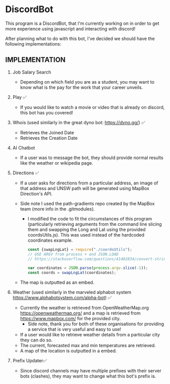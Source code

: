 # DiscordBot

This program is a DiscordBot, that I'm currently working on in order to get more experience using javascript and interacting with discord!

After planning what to do with this bot, I've decided we should have the following implementations:

## IMPLEMENTATION

1. Job Salary Search
   
   - Depending on which field you are as a student, you may want to know what is the pay for the work that your career unveils.
2. Play :white_check_mark:
   
   - If you would like to watch a movie or video that is already on discord, this bot has you covered!
3. Whois (used similarly in the great dyno bot: <https://dyno.gg/>) :white_check_mark:
   - Retrieves the Joined Date
   - Retrieves the Creation Date
4. AI Chatbot
   
   - If a user was to message the bot, they should provide normal results like the weather or wikipedia page.
5. Directions​ :white_check_mark:
   - If a user asks for directions from a particular address, an image of that
     address and UNSW path will be generated using MapBox Direction's API.
   
   - Side note I used the path-gradients repo created by the MapBox team (more info in the .gitmodules).
   
     - I modified the code to fit the circumstances of this program (particularly retrieving arguments from the command line slicing them and swapping the Long and Lat using the provided coordsUtils.js). This was used instead of the hardcoded coordinates example.
   
       
   
       ```js		
       const {swapLngLat} = require("./coordsUtils");
       // USE ARGV from process + and JSON.LOAD
       // https://stackoverflow.com/questions/41402834/convert-string-array-to-array-in-javascript
       
       var coordinates = JSON.parse(process.argv.slice(-1));
       const coords = swapLngLat(coordinates);
       ```
   
       
   
   - The map is outputted as an embed.
6. Weather (used similarly in the marveled alphabot system  <https://www.alphabotsystem.com/alpha-bot>) :white_check_mark:
   - Currently the weather is retrieved from OpenWeatherMap.org <https://openweathermap.org/> and a map is retrieved from <https://www.mapbox.com/> for the provided city.
     - Side note, thank you for both of these organisations for providing a service that is very useful and easy to use!
   - If a user would like to retrieve weather details from a particular city they can do so.
   - The current, forecasted max and min temperatures are retrieved.
   - A map of the location is outputted in a embed.

7. Prefix Updater:white_check_mark:
   
   - Since discord channels may have multiple prefixes with their server bots (clashes), they may want to change what this bot's prefix is.
